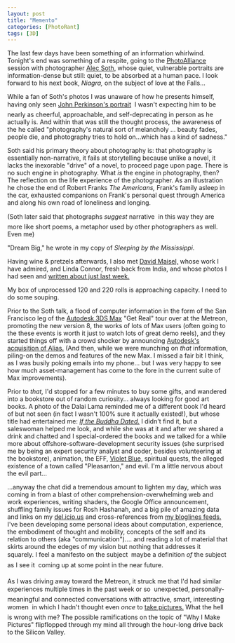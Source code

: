 ```yaml
---
layout: post
title: "Memento"
categories: [PhotoRant]
tags: [3D]
---
```

The last few days have been something of an information whirlwind. Tonight's end was something of a respite, going to the <a href="http://www/photoalliance.com">PhotoAlliance</a> session with photographer <a href="http://www.alecsoth.com/">Alec Soth,</a> whose quiet, vulnerable portraits are information-dense but still: quiet, to be absorbed at a human pace. I look forward to his next book, <cite>Niagra,</cite> on the subject of love at the Falls...

<!--more-->
While a fan of Soth's photos I was unaware of how he presents himself, having only seen <a href="http://www.orbit1.com/dailyphotos.aspx?photoid=968">John Perkinson's portrait</a>  &#151; I wasn't expecting him to be nearly as cheerful, approachable, and self-deprecating in person as he actually is. And within that was still the thought process, the awareness of the he called "photography's natural sort of melancholy ... beauty fades, people die, and photography tries to hold on...which has a kind of sadness." 

Soth said his primary theory about photography is: that photography is essentially non-narrative, it fails at storytelling because unlike a novel, it lacks the inexorable "drive" of a novel, to proceed page upon page. There is no such engine in photography. What <i>is</i> the engine in photography, then? The reflection on the life experience of the photographer. As an illustration he chose the end of Robert Franks <cite>The Americans,</cite> Frank's family asleep in the car, exhausted companions on Frank's personal quest through America and along his own road of loneliness and longing.

(Soth later said that photographs <i>suggest</i> narrative &#151; in this way they are more like short poems, a metaphor used by other photographers as well. Even me)

"Dream Big," he wrote in my copy of <cite>Sleeping by the Mississippi.</cite>

Having wine & pretzels afterwards, I also met <a href="http://www.davidmaisel.com/fine.asp">David Maisel,</a> whose work I have admired, and Linda Connor, fresh back from India, and whose photos I had seen and <a href="https://www.botzilla.com/blog/archives/000423.html">written about just last week.</a>

My box of unprocessed 120 and 220 rolls is approaching capacity. I need to do some souping.

Prior to the Soth talk, a flood of computer information in the form of the San Francisco leg of the <a href="http://usa.autodesk.com/adsk/servlet/index?id=5659302&siteID=123112">Autodesk 3DS Max</a> "Get Real" tour over at the Metreon, promoting the new version 8, the works of lots of Max users (often going to the these events is worth it just to watch lots of great demo reels), and they started things off with a crowd shocker by announcing <a href="http://www.alias.com/glb/eng/press/press_release_details.jsp?itemId=3600004
">Autodesk's acquisition of Alias.</a> (And then, while we were munching on <i>that</i> information, piling-on the demos and features of the new Max. I missed a fair bit I think, as I was busily poking emails into my phone... but I was very happy to see how much asset-management has come to the fore in the current suite of Max improvements).

Prior to <i>that,</i> I'd stopped for a few minutes to buy some gifts, and wandered into a bookstore out of random curiosity... always looking for good art books. A photo of the Dalai Lama reminded me of a different book I'd heard of but not seen (in fact I wasn't 100% sure it actually existed!), but whose title had entertained me: <a href="http://www.amazon.com/exec/obidos/ASIN/0140195831/thedailylama-20/002-8420312-8149616"><cite>If the Buddha Dated.</cite></a> I didn't find it, but a saleswoman helped me look, and while she was at it and after we shared a drink and chatted and I special-ordered the books and we talked for a while more about offshore-software-development security issues (she surprised me by being an expert security analyst and coder, besides volunteering at the bookstore), animation, the EFF, <a href="http://www.amazon.com/exec/obidos/tg/detail/-/1573442178/002-8420312-8149616?v=glance">Violet Blue,</a> spiritual quests, the alleged existence of a town called "Pleasanton," and evil. I'm a little nervous about the evil part...

...anyway the chat did a tremendous amount to lighten my day, which was coming in from a blast of other comprehension-overwhelming web and work experiences, writing shaders, the Google Office announcement, shuffling family issues for Rosh Hashanah, and a big pile of amazing data and links on my <a href="http://del.icio.us/bjorke/">del.icio.us</a> and cross-references from <a href="http://www.bloglines.com/public/bjorke">my bloglines feeds.</a> I've been developing some personal ideas about computation, experience, the embodiment of thought and mobility, concepts of the self and its relation to others (aka "communication").... and reading a lot of material that skirts around the edeges of my vision but nothing that addresses it squarely. I feel a manifesto on the subject &#151; maybe a definition <i>of</i> the subject as I see it &#151; coming up at some point in the near future. 

As I was driving away toward the Metreon, it struck me that I'd had similar experiences multiple times in the past week or so &#151; unexpected, personally-meaningful and connected conversations with attractive, smart, interesting women &#151; in which I hadn't thought even <i>once</i> to  <a href="http://clayenos.blogspot.com/">take pictures.</a> What the hell is wrong with me? The possible ramifications on the topic of "Why I Make Pictures" flipflopped through my mind all through the hour-long drive back to the Silicon Valley.



